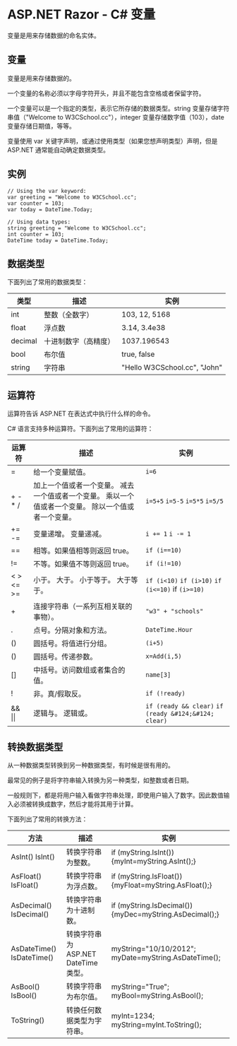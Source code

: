 
# ASP.NET Razor - C# 变量

变量是用来存储数据的命名实体。

## 变量

变量是用来存储数据的。

一个变量的名称必须以字母字符开头，并且不能包含空格或者保留字符。  

一个变量可以是一个指定的类型，表示它所存储的数据类型。string 变量存储字符串值（"Welcome to W3CSchool.cc"），integer 变量存储数字值（103），date 变量存储日期值，等等。  

变量使用 var 关键字声明，或通过使用类型（如果您想声明类型）声明，但是 ASP.NET 通常能自动确定数据类型。

## 实例

```
// Using the var keyword:  
var greeting = "Welcome to W3CSchool.cc";  
var counter = 103;  
var today = DateTime.Today;  

// Using data types:  
string greeting = "Welcome to W3CSchool.cc";  
int counter = 103;  
DateTime today = DateTime.Today;
```

## 数据类型

下面列出了常用的数据类型：

| 类型 | 描述 | 实例 |
| --- | --- | --- |
| int | 整数（全数字） | 103, 12, 5168 |
| float | 浮点数 | 3.14, 3.4e38 |
| decimal | 十进制数字（高精度） | 1037.196543 |
| bool | 布尔值 | true, false |
| string | 字符串 | "Hello W3CSchool.cc", "John" |

## 运算符

运算符告诉 ASP.NET 在表达式中执行什么样的命令。

C# 语言支持多种运算符。下面列出了常用的运算符：

| 运算符 | 描述 | 实例 |
| --- | --- | --- |
| = | 给一个变量赋值。 | `i=6` |
| + - * / | 加上一个值或者一个变量。 减去一个值或者一个变量。 乘以一个值或者一个变量。 除以一个值或者一个变量。 | `i=5+5` `i=5-5` `i=5*5` `i=5/5` |
| += -= | 变量递增。 变量递减。 | `i += 1` `i -= 1` |
| == | 相等。如果值相等则返回 true。 | `if (i==10)` |
| != | 不等。如果值不等则返回 true。 | `if (i!=10)` |
| < > <= >= | 小于。 大于。 小于等于。 大于等于。 | `if (i<10)` `if (i>10)` `if (i<=10)` if `(i>=10)` |
| + | 连接字符串（一系列互相关联的事物）。 | `"w3" + "schools"` |
| . | 点号。分隔对象和方法。 | `DateTime.Hour` |
| () | 圆括号。将值进行分组。 | `(i+5)` |
| () | 圆括号。传递参数。 | `x=Add(i,5)` |
| [] | 中括号。访问数组或者集合的值。 | `name[3]` |
| ! | 非。真/假取反。 | `if (!ready)` |
| && &#124;&#124; | 逻辑与。 逻辑或。 | `if (ready && clear)` `if (ready &#124;&#124; clear)` |

## 转换数据类型

从一种数据类型转换到另一种数据类型，有时候是很有用的。  

最常见的例子是将字符串输入转换为另一种类型，如整数或者日期。

一般规则下，都是将用户输入看做字符串处理，即使用户输入了数字。因此数值输入必须被转换成数字，然后才能将其用于计算。

下面列出了常用的转换方法：

| 方法 | 描述 | 实例 |
| --- | --- | --- |
| AsInt() IsInt() | 转换字符串为整数。 | if (myString.IsInt()) {myInt=myString.AsInt();} |
| AsFloat() IsFloat() | 转换字符串为浮点数。 | if (myString.IsFloat()) {myFloat=myString.AsFloat();} |
| AsDecimal() IsDecimal() | 转换字符串为十进制数。 | if (myString.IsDecimal()) {myDec=myString.AsDecimal();} |
| AsDateTime() IsDateTime() | 转换字符串为 ASP.NET DateTime 类型。 | myString="10/10/2012"; myDate=myString.AsDateTime(); |
| AsBool() IsBool() | 转换字符串为布尔值。 | myString="True"; myBool=myString.AsBool(); |
| ToString() | 转换任何数据类型为字符串。 | myInt=1234; myString=myInt.ToString(); |


